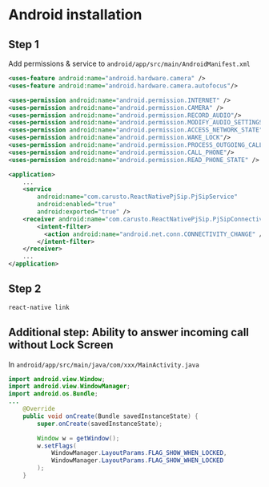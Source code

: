 # Android installation

## Step 1
Add permissions & service to `android/app/src/main/AndroidManifest.xml`

```xml
<uses-feature android:name="android.hardware.camera" />
<uses-feature android:name="android.hardware.camera.autofocus"/>

<uses-permission android:name="android.permission.INTERNET" />
<uses-permission android:name="android.permission.CAMERA" />
<uses-permission android:name="android.permission.RECORD_AUDIO"/>
<uses-permission android:name="android.permission.MODIFY_AUDIO_SETTINGS"/>
<uses-permission android:name="android.permission.ACCESS_NETWORK_STATE"/>
<uses-permission android:name="android.permission.WAKE_LOCK"/>
<uses-permission android:name="android.permission.PROCESS_OUTGOING_CALLS"/>
<uses-permission android:name="android.permission.CALL_PHONE"/>
<uses-permission android:name="android.permission.READ_PHONE_STATE" />
```

```xml
<application>
    ...
    <service
        android:name="com.carusto.ReactNativePjSip.PjSipService"
        android:enabled="true"
        android:exported="true" />
    <receiver android:name="com.carusto.ReactNativePjSip.PjSipConnectivityReceiver">
        <intent-filter>
          <action android:name="android.net.conn.CONNECTIVITY_CHANGE" />
        </intent-filter>
    </receiver>
    ...
</application>
```

## Step 2
```bash
react-native link
```

## Additional step: Ability to answer incoming call without Lock Screen

In `android/app/src/main/java/com/xxx/MainActivity.java`

```java
import android.view.Window;
import android.view.WindowManager;
import android.os.Bundle;
...
    @Override
    public void onCreate(Bundle savedInstanceState) {
        super.onCreate(savedInstanceState);

        Window w = getWindow();
        w.setFlags(
            WindowManager.LayoutParams.FLAG_SHOW_WHEN_LOCKED,
            WindowManager.LayoutParams.FLAG_SHOW_WHEN_LOCKED
        );
    }
```